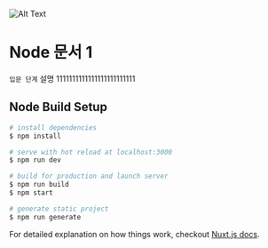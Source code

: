 ![Alt Text](https://github.com/rubystarashe/nuxt-vuex-localstorage/blob/master/localstorage.gif) 
# Node 문서 1
`입문 단계`
설명 1111111111111111111111111

## Node Build Setup

``` bash
# install dependencies
$ npm install

# serve with hot reload at localhost:3000
$ npm run dev

# build for production and launch server
$ npm run build
$ npm start

# generate static project
$ npm run generate
```

For detailed explanation on how things work, checkout [Nuxt.js docs](https://nuxtjs.org).
